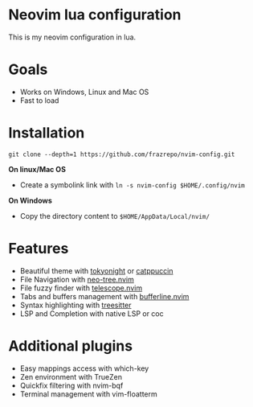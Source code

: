 # Neovim lua configuration
This is my neovim configuration in lua.

# Goals
* Works on Windows, Linux and Mac OS
* Fast to load

# Installation
```
git clone --depth=1 https://github.com/frazrepo/nvim-config.git
```

**On linux/Mac OS**
* Create a symbolink link with `ln -s nvim-config $HOME/.config/nvim`


**On Windows**
* Copy the directory content to `$HOME/AppData/Local/nvim/`

# Features
* Beautiful theme with [tokyonight](https://github.com/folke/tokyonight.nvim) or [catppuccin](https://github.com/catppuccin/nvim)
* File Navigation with [neo-tree.nvim](https://github.com/nvim-neo-tree/neo-tree.nvim)
* File fuzzy finder with [telescope.nvim](https://github.com/nvim-telescope/telescope.nvim)
* Tabs and buffers management with [bufferline.nvim](https://github.com/akinsho/bufferline.nvim)
* Syntax highlighting with [treesitter](https://github.com/nvim-treesitter/nvim-treesitter)
* LSP and Completion with native LSP or coc

# Additional plugins
* Easy mappings access with which-key
* Zen environment with TrueZen
* Quickfix filtering with nvim-bqf
* Terminal management with vim-floatterm
